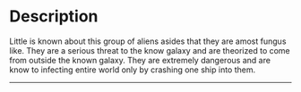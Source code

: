 # Description

Little is known about this group of aliens asides that they are amost fungus like. They are a serious threat to the know galaxy and are theorized to come from outside the known galaxy. They are extremely dangerous and are know to infecting entire world only by crashing one ship into them. 

---
